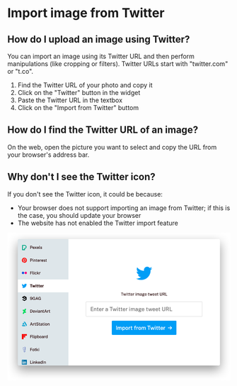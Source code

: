 # Import image from Twitter

## How do I upload an image using Twitter?

You can import an image using its Twitter URL and then perform manipulations (like cropping or filters). Twitter URLs start with "twitter.com" or "t.co".

1. Find the Twitter URL of your photo and copy it
2. Click on the "Twitter" button in the widget
3. Paste the Twitter URL in the textbox
4. Click on the "Import from Twitter" buttom

## How do I find the Twitter URL of an image?

On the web, open the picture you want to select and copy the URL from your browser's address bar.

## Why don't I see the Twitter icon?

If you don't see the Twitter icon, it could be because:

- Your browser does not support importing an image from Twitter; if this is the case, you should update your browser
- The website has not enabled the Twitter import feature

![Screenshot of the Twitter service](/assets/screenshots/twitter.png)
